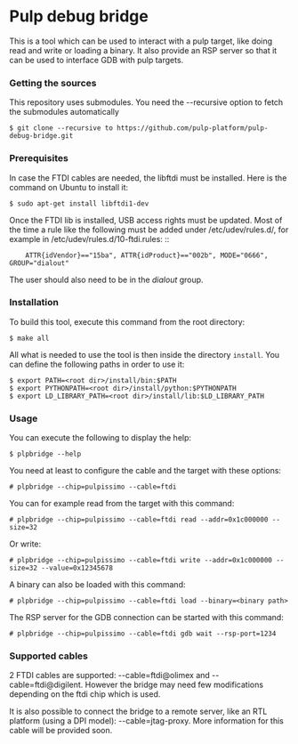 # Pulp debug bridge

This is a tool which can be used to interact with a pulp target, like doing read and write or loading a binary.
It also provide an RSP server so that it can be used to interface GDB with pulp targets.

###  Getting the sources

This repository uses submodules. You need the --recursive option to fetch the submodules automatically

    $ git clone --recursive to https://github.com/pulp-platform/pulp-debug-bridge.git

### Prerequisites

In case the FTDI cables are needed, the libftdi must be installed. Here is the command on Ubuntu to install it:

    $ sudo apt-get install libftdi1-dev
    
Once the FTDI lib is installed, USB access rights must be updated.
Most of the time a rule like the following must be added under /etc/udev/rules.d/, for example in /etc/udev/rules.d/10-ftdi.rules: ::

        ATTR{idVendor}=="15ba", ATTR{idProduct}=="002b", MODE="0666", GROUP="dialout"

The user should also need to be in the *dialout* group.


### Installation

To build this tool, execute this command from the root directory:

    $ make all
    
All what is needed to use the tool is then inside the directory `install`. You can define the following paths in order to use it:

    $ export PATH=<root dir>/install/bin:$PATH
    $ export PYTHONPATH=<root dir>/install/python:$PYTHONPATH
    $ export LD_LIBRARY_PATH=<root dir>/install/lib:$LD_LIBRARY_PATH


### Usage

You can execute the following to display the help:

    $ plpbridge --help
    
You need at least to configure the cable and the target with these options:

    # plpbridge --chip=pulpissimo --cable=ftdi
    
You can for example read from the target with this command:

    # plpbridge --chip=pulpissimo --cable=ftdi read --addr=0x1c000000 --size=32
    
Or write:

    # plpbridge --chip=pulpissimo --cable=ftdi write --addr=0x1c000000 --size=32 --value=0x12345678
    
A binary can also be loaded with this command:

    # plpbridge --chip=pulpissimo --cable=ftdi load --binary=<binary path>

The RSP server for the GDB connection can be started with this command:

    # plpbridge --chip=pulpissimo --cable=ftdi gdb wait --rsp-port=1234
    
### Supported cables

2 FTDI cables are supported: --cable=ftdi@olimex and --cable=ftdi@digilent.
However the bridge may need few modifications depending on the ftdi chip which is used.

It is also possible to connect the bridge to a remote server, like an RTL platform (using a DPI model): --cable=jtag-proxy.
More information for this cable will be provided soon.
